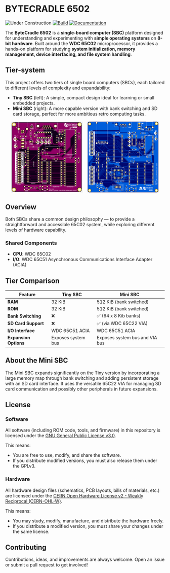 # BYTECRADLE 6502

![Under Construction](https://img.shields.io/badge/status-under--construction-orange?logo=github)
[![Build](https://github.com/ifilot/bytecradle-6502/actions/workflows/build.yml/badge.svg)](https://github.com/ifilot/bytecradle-6502/actions/workflows/build.yml)
[![Documentation](https://github.com/ifilot/bytecradle-6502/actions/workflows/docs.yml/badge.svg)](https://github.com/ifilot/bytecradle-6502/actions/workflows/docs.yml)

The **ByteCradle 6502** is a **single-board computer (SBC)** platform designed
for understanding and experimenting with **simple operating systems** on **8-bit
hardware**. Built around the **WDC 65C02** microprocessor, it provides a
hands-on platform for studying **system initialization, memory management,
device interfacing, and file system handling**.  

## Tier-system

This project offers two tiers of single board computers (SBCs), each tailored to
different levels of complexity and expandability:

- **Tiny SBC** (left): A simple, compact design ideal for learning or small
  embedded projects.
- **Mini SBC** (right): A more capable version with bank switching and SD card
  storage, perfect for more ambitious retro computing tasks.

<p align="center">
  <img src="img/bytecradle-tiny.PNG" alt="ByteCradle Tiny SBC" width="45%" style="margin-right:10px;"/>
  <img src="img/bytecradle-mini.PNG" alt="ByteCradle Mini SBC" width="45%"/>
</p>

## Overview

Both SBCs share a common design philosophy — to provide a straightforward and
accessible 65C02 system, while exploring different levels of hardware
capability.

### Shared Components

- **CPU**: WDC 65C02
- **I/O**: WDC 65C51 Asynchronous Communications Interface Adapter (ACIA)

## Tier Comparison

| Feature              | Tiny SBC                          | Mini SBC                             |
|----------------------|-----------------------------------|--------------------------------------|
| **RAM**              | 32 KiB                            | 512 KiB (bank switched)              |
| **ROM**              | 32 KiB                            | 512 KiB (bank switched)              |
| **Bank Switching**   | ❌                               | ✅ (64 x 8 Kib banks)                |
| **SD Card Support**  | ❌                               | ✅ (via WDC 65C22 VIA)               |
| **I/O Interface**    | WDC 65C51 ACIA                    | WDC 65C51 ACIA                       |
| **Expansion Options**| Exposes system bus                | Exposes system bus and VIA bus       |

## About the Mini SBC

The Mini SBC expands significantly on the Tiny version by incorporating a large
memory map through bank switching and adding persistent storage with an SD card
interface. It uses the versatile 65C22 VIA for managing SD card communication
and possibly other peripherals in future expansions.

## License

### Software
All software (including ROM code, tools, and firmware) in this repository is
licensed under the [GNU General Public License v3.0](LICENSE-GPL).

This means:
- You are free to use, modify, and share the software.
- If you distribute modified versions, you must also release them under the GPLv3.

### Hardware
All hardware design files (schematics, PCB layouts, bills of materials, etc.)
are licensed under the [CERN Open Hardware License v2 - Weakly Reciprocal
(CERN-OHL-W)](LICENSE-HARDWARE).

This means:
- You may study, modify, manufacture, and distribute the hardware freely.
- If you distribute a modified version, you must share your changes under the
  same license.

## Contributing

Contributions, ideas, and improvements are always welcome. Open an issue or
submit a pull request to get involved!